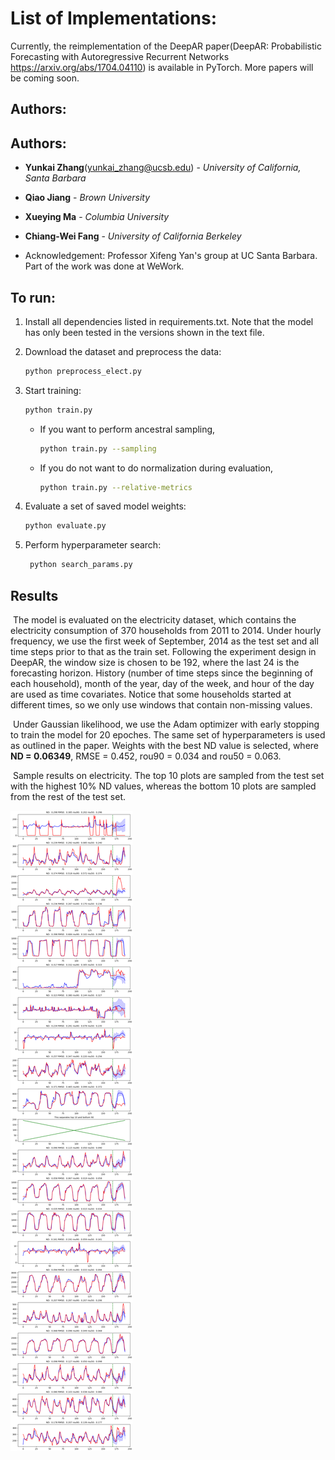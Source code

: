 # List of Implementations:
Currently, the reimplementation of the DeepAR paper(DeepAR: Probabilistic Forecasting with Autoregressive Recurrent Networks https://arxiv.org/abs/1704.04110) is available in PyTorch. More papers will be coming soon.

## Authors:
## Authors:
* **Yunkai Zhang**(<yunkai_zhang@ucsb.edu>) - *University of California, Santa Barbara*

* **Qiao Jiang** - *Brown University*

* **Xueying Ma** - *Columbia University*
 
* **Chiang-Wei Fang** - *University of California Berkeley*
* Acknowledgement: Professor Xifeng Yan's group at UC Santa Barbara. Part of the work was done at WeWork.


## To run:


1. Install all dependencies listed in requirements.txt. Note that the model has only been tested in the versions shown in the text file.

1. Download the dataset and preprocess the data:
  
   ```bash
   python preprocess_elect.py
   ```
1. Start training:
  
   ```bash
   python train.py
   ```
   
   - If you want to perform ancestral sampling,
   
        ```bash
        python train.py --sampling
        ```
   - If you do not want to do normalization during evaluation,
              
   
        ```bash
        python train.py --relative-metrics
        ```
1. Evaluate a set of saved model weights:
        
   ```bash
   python evaluate.py
   ```
1. Perform hyperparameter search:
        
   ```bash
    python search_params.py
   ```

## Results

​	The model is evaluated on the electricity dataset, which contains the electricity consumption of 370 households from 2011 to 2014. Under hourly frequency, we use the first week of September, 2014 as the test set and all time steps prior to that as the train set. Following the experiment design in DeepAR, the window size is chosen to be 192, where the last 24 is the forecasting horizon. History (number of time steps since the beginning of each household), month of the year, day of the week, and hour of the day are used as time covariates. Notice that some households started at different times, so we only use windows that contain non-missing values.

​	Under Gaussian likelihood, we use the Adam optimizer with early stopping to train the model for 20 epoches. The same set of hyperparameters is used as outlined in the paper. Weights with the best ND value is selected, where __ND = 0.06349__, RMSE = 0.452, rou90 = 0.034 and rou50 = 0.063.

​	Sample results on electricity. The top 10 plots are sampled from the test set with the highest 10% ND values, whereas the bottom 10 plots are sampled from the rest of the test set.

![Sample results on electricity. The top 10 plots are sampled from the test set with the highest 10% ND values, whereas the bottom 10 plots are sampled from the rest of the test set.](./experiments/base_model/figures/best_ND.png)


